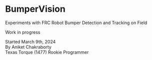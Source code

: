 # BumperVision
Experiments with FRC Robot Bumper Detection and Tracking on Field

Work in progress

Started March 9th, 2024  
By Aniket Chakraborty  
Texas Torque (1477) Rookie Programmer
